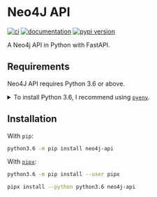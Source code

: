 # Neo4J API

[![ci](https://github.com/pawamoy/neo4j-api/workflows/ci/badge.svg)](https://github.com/pawamoy/neo4j-api/actions?query=workflow%3Aci)
[![documentation](https://img.shields.io/badge/docs-mkdocs%20material-blue.svg?style=flat)](https://pawamoy.github.io/neo4j-api/)
[![pypi version](https://img.shields.io/pypi/v/neo4j-api.svg)](https://pypi.org/project/neo4j-api/)

A Neo4j API in Python with FastAPI.

## Requirements

Neo4J API requires Python 3.6 or above.

<details>
<summary>To install Python 3.6, I recommend using <a href="https://github.com/pyenv/pyenv"><code>pyenv</code></a>.</summary>

```bash
# install pyenv
git clone https://github.com/pyenv/pyenv ~/.pyenv

# setup pyenv (you should also put these three lines in .bashrc or similar)
export PATH="${HOME}/.pyenv/bin:${PATH}"
export PYENV_ROOT="${HOME}/.pyenv"
eval "$(pyenv init -)"

# install Python 3.6
pyenv install 3.6.8

# make it available globally
pyenv global system 3.6.8
```
</details>

## Installation

With `pip`:
```bash
python3.6 -m pip install neo4j-api
```

With [`pipx`](https://github.com/pipxproject/pipx):
```bash
python3.6 -m pip install --user pipx

pipx install --python python3.6 neo4j-api
```
